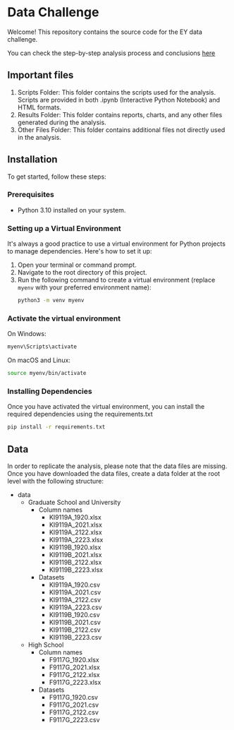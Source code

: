 # Data Challenge

Welcome! This repository contains the source code for the EY data challenge. 

You can check the step-by-step analysis process and conclusions [here](https://datachallenge.jairo.digital/)

## Important files

1. Scripts Folder: This folder contains the scripts used for the analysis. Scripts are provided in both .ipynb (Interactive Python Notebook) and HTML formats.
1. Results Folder: This folder contains reports, charts, and any other files generated during the analysis.
1. Other Files Folder: This folder contains additional files not directly used in the analysis.

## Installation

To get started, follow these steps:

### Prerequisites

- Python 3.10 installed on your system.

### Setting up a Virtual Environment

It's always a good practice to use a virtual environment for Python projects to manage dependencies. Here's how to set it up:

1. Open your terminal or command prompt.
2. Navigate to the root directory of this project.
3. Run the following command to create a virtual environment (replace `myenv` with your preferred environment name):
   ```bash
   python3 -m venv myenv
   ```

### Activate the virtual environment
On Windows:
   ```bash
   myenv\Scripts\activate
   ```
On macOS and Linux:
   ```bash
   source myenv/bin/activate
   ```

### Installing Dependencies

Once you have activated the virtual environment, you can install the required dependencies using the requirements.txt
   ```bash
   pip install -r requirements.txt
   ```

## Data

In order to replicate the analysis, please note that the data files are missing. Once you have downloaded the data files, create a data folder at the root level with the following structure:

- data
    - Graduate School and University
        - Column names
            - KI9119A_1920.xlsx
            - KI9119A_2021.xlsx
            - KI9119A_2122.xlsx
            - KI9119A_2223.xlsx
            - KI9119B_1920.xlsx
            - KI9119B_2021.xlsx
            - KI9119B_2122.xlsx
            - KI9119B_2223.xlsx            
        - Datasets
            - KI9119A_1920.csv
            - KI9119A_2021.csv
            - KI9119A_2122.csv
            - KI9119A_2223.csv
            - KI9119B_1920.csv
            - KI9119B_2021.csv
            - KI9119B_2122.csv
            - KI9119B_2223.csv
    - High School
        - Column names
            - F9117G_1920.xlsx
            - F9117G_2021.xlsx
            - F9117G_2122.xlsx
            - F9117G_2223.xlsx
        - Datasets
            - F9117G_1920.csv
            - F9117G_2021.csv
            - F9117G_2122.csv
            - F9117G_2223.csv

